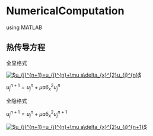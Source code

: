 # NumericalComputation

using MATLAB

## 热传导方程


全显格式


<a href="https://www.codecogs.com/eqnedit.php?latex=$u_{j}^{n&plus;1}=u_{j}^{n}&plus;\mu&space;a\delta_{x}^{2}u_{j}^{n}$" target="_blank"><img src="https://latex.codecogs.com/gif.latex?$u_{j}^{n&plus;1}=u_{j}^{n}&plus;\mu&space;a\delta_{x}^{2}u_{j}^{n}$" title="$u_{j}^{n+1}=u_{j}^{n}+\mu a\delta_{x}^{2}u_{j}^{n}$" /></a>

$u_{j}^{n+1}=u_{j}^{n}+\mu a\delta_{x}^{2}u_{j}^{n}$

全隐格式 

$u_{j}^{n+1}=u_{j}^{n}+\mu a\delta_{x}^{2}u_{j}^{n+1}$



<a href="https://www.codecogs.com/eqnedit.php?latex=$u_{j}^{n&plus;1}=u_{j}^{n}&plus;\mu&space;a\delta_{x}^{2}u_{j}^{n+1}$" target="_blank"><img src="https://latex.codecogs.com/gif.latex?$u_{j}^{n&plus;1}=u_{j}^{n}&plus;\mu&space;a\delta_{x}^{2}u_{j}^{n}$" title="$u_{j}^{n+1}=u_{j}^{n}+\mu a\delta_{x}^{2}u_{j}^{n+1}$" /></a>
